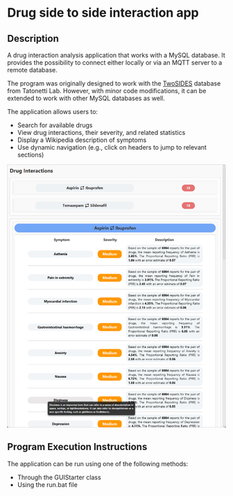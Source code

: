 # Drug side to side interaction app

## Description
A drug interaction analysis application that works with a MySQL database. It provides the possibility to connect either locally or via an MQTT server to a remote database.

The program was originally designed to work with the [TwoSIDES](https://nsides.io/) database from Tatonetti Lab. However, with minor code modifications, it can be extended to work with other MySQL databases as well.

The application allows users to:
- Search for available drugs
- View drug interactions, their severity, and related statistics
- Display a Wikipedia description of symptoms
- Use dynamic navigation (e.g., click on headers to jump to relevant sections)

![Project Preview](image_2025-03-13_12-18-41.png)


## Program Execution Instructions
The application can be run using one of the following methods:

- Through the GUIStarter class
- Using the run.bat file
